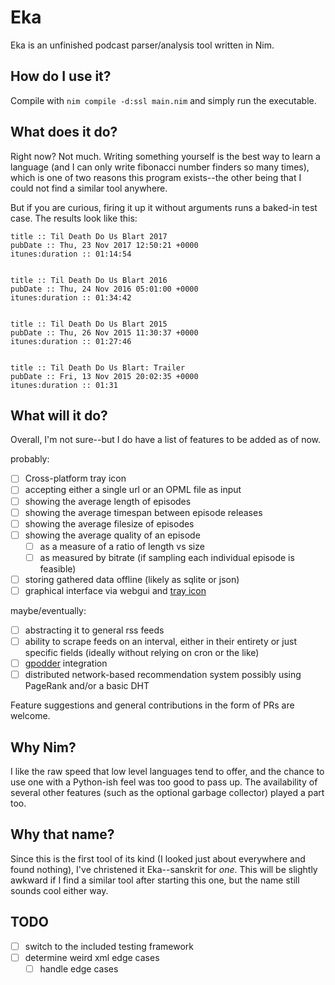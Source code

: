 # Eka
Eka is an unfinished podcast parser/analysis tool written in Nim.

## How do I use it?

Compile with `nim compile -d:ssl main.nim` and simply run the executable.

## What does it do?

Right now? Not much. Writing something yourself is the best way to learn a language (and I can only write fibonacci number finders so many times), which is one of two reasons this program exists--the other being that I could not find a similar tool anywhere.

But if you are curious, firing it up it without arguments runs a baked-in test case. The results look like this:

````
title :: Til Death Do Us Blart 2017
pubDate :: Thu, 23 Nov 2017 12:50:21 +0000
itunes:duration :: 01:14:54


title :: Til Death Do Us Blart 2016
pubDate :: Thu, 24 Nov 2016 05:01:00 +0000
itunes:duration :: 01:34:42


title :: Til Death Do Us Blart 2015
pubDate :: Thu, 26 Nov 2015 11:30:37 +0000
itunes:duration :: 01:27:46


title :: Til Death Do Us Blart: Trailer
pubDate :: Fri, 13 Nov 2015 20:02:35 +0000
itunes:duration :: 01:31
````

## What will it do?

Overall, I'm not sure--but I do have a list of features to be added as of now.

probably:

* [ ] Cross-platform tray icon
* [ ] accepting either a single url or an OPML file as input
* [ ] showing the average length of episodes
* [ ] showing the average timespan between episode releases
* [ ] showing the average filesize of episodes
* [ ] showing the average quality of an episode
  * [ ] as a measure of a ratio of length vs size 
  * [ ] as measured by bitrate (if sampling each individual episode is feasible)
* [ ] storing gathered data offline (likely as sqlite or json)
* [ ] graphical interface via webgui and [tray icon](https://github.com/zserge/tray)

maybe/eventually:

* [ ] abstracting it to general rss feeds
* [ ] ability to scrape feeds on an interval, either in their entirety or just specific fields (ideally without relying on cron or the like)
* [ ] [gpodder](https://gpodder.net/developer) integration
* [ ] distributed network-based recommendation system possibly using PageRank and/or a basic DHT

Feature suggestions and general contributions in the form of PRs are welcome.

## Why Nim?

I like the raw speed that low level languages tend to offer, and the chance to use one with a Python-ish feel was too good to pass up. The availability of several other features (such as the optional garbage collector) played a part too.

## Why that name?

Since this is the first tool of its kind (I looked just about everywhere and found nothing), I've christened it Eka--sanskrit for _one_. This will be slightly awkward if I find a similar tool after starting this one, but the name still sounds cool either way.

## TODO

* [ ] switch to the included testing framework
* [ ] determine weird xml edge cases
  * [ ] handle edge cases

